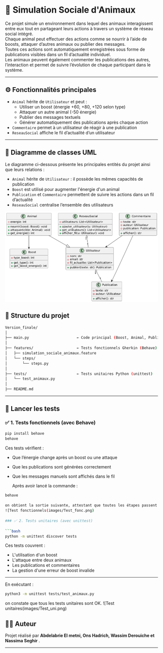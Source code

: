 # 🐾 Simulation Sociale d'Animaux 

Ce projet simule un environnement dans lequel des animaux interagissent entre eux tout en partageant leurs actions à travers un système de réseau social intégré.  
Chaque animal peut effectuer des actions comme se nourrir à l’aide de boosts, attaquer d’autres animaux ou publier des messages.  
Toutes ces actions sont automatiquement enregistrées sous forme de publications visibles dans un fil d’actualité individuel.  
Les animaux peuvent également commenter les publications des autres, l’interaction et permet de suivre l’évolution de chaque participant dans le système.

---


## ⚙️ Fonctionnalités principales

- `Animal` hérite de `Utilisateur` et peut :
  - Utiliser un boost (énergie +60, +80, +120 selon type)
  - Attaquer un autre animal (-50 énergie)
  - Publier des messages textuels
  - Générer automatiquement des publications après chaque action
- `Commentaire` permet à un utilisateur de réagir à une publication
- `ReseauSocial` affiche le fil d’actualité d’un utilisateur

---

## 🧬 Diagramme de classes UML

Le diagramme ci-dessous présente les principales entités du projet ainsi que leurs relations :

- `Animal` hérite de `Utilisateur` : il possède les mêmes capacités de publication
- `Boost` est utilisé pour augmenter l'énergie d'un animal
- `Publication` et `Commentaire` permettent de suivre les actions dans un fil d’actualité
- `ReseauSocial` centralise l’ensemble des utilisateurs

![Diagramme UML](images/diag_classs.png)

## 📁 Structure du projet

```bash
Version_finale/
│
├── main.py                      ← Code principal (Boost, Animal, Publication, etc.)
│
├── features/                    ← Tests fonctionnels Gherkin (Behave)
│   ├── simulation_sociale_animaux.feature
│   └── steps/
│       └── steps.py
│
├── tests/                       ← Tests unitaires Python (unittest)
│   └── test_animaux.py
│
├── README.md                    
```

---

## 🧪 Lancer les tests

### ✅ 1. Tests fonctionnels (avec Behave)

```bash
pip install behave
behave
```

Ces tests vérifient :
- Que l’énergie change après un boost ou une attaque
- Que les publications sont générées correctement
- Que les messages manuels sont affichés dans le fil

  Après avoir lancé la commande :
```bash
behave

on obtient la sortie suivante, attestant que toutes les étapes passent :
![Test fonctionnels(images/Test_fonc.png)

### ✅ 2. Tests unitaires (avec unittest)

```bash
python -m unittest discover tests
```

Ces tests couvrent :
- L'utilisation d'un boost
- L'attaque entre deux animaux
- Les publications et commentaires
- La gestion d'une erreur de boost invalide

---
En exécutant :
```bash
python3 -m unittest tests/test_animaux.py
```
on constate que tous les tests unitaires sont OK.
![Test unitaires(images/Test_uni.png)

## 👨‍🎓 Auteur

Projet réalisé par **Abdelabrie El metni, Ons Hadrich, Wassim Derouiche et Nassima Seghir** .

---
